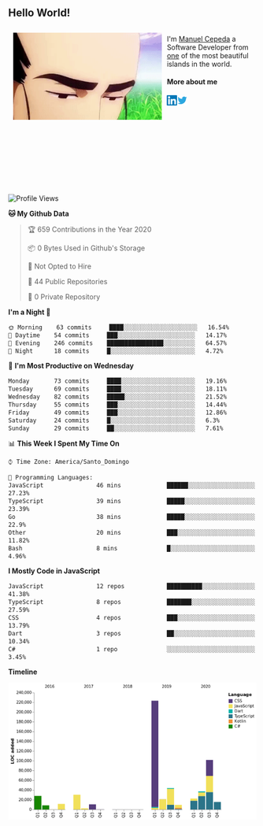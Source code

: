 <h2> Hello World!</h2>

<div style="display:inline-block">
  <img alt="Ah, I see you're a man of culture as well" align="left" width="60%" style="margin: 10px" src="https://raw.githubusercontent.com/mecm1993/mecm1993/master/assets/background.gif">

  I'm [Manuel Cepeda](https://manuelcepeda.dev) a Software Developer from [one](https://en.wikipedia.org/wiki/Dominican_Republic) of the most beautiful islands in the world.

  #### More about me

  <a href="https://www.linkedin.com/in/manuel-cepeda-0336a999/">
    <img align="left" alt="Manuel Cepeda | LinkedIn" width="21px" src="https://raw.githubusercontent.com/mecm1993/mecm1993/master/assets/linkedin.svg" />
  </a>
  <a href="https://twitter.com/mecm1993">
    <img align="left" alt="Manuel Cepeda | Twitter" width="21px" src="https://raw.githubusercontent.com/mecm1993/mecm1993/master/assets/twitter.svg" />
  </a>
  <br />
  <br />
  <br />
  <br />
  <br />
  <br />
  <br />
  <br />
  <br />
  <br />
  <br />
</div>

<!--START_SECTION:waka-->
![Profile Views](http://img.shields.io/badge/Profile%20Views-5-blue)

**🐱 My Github Data** 

> 🏆 659 Contributions in the Year 2020
 > 
> 📦 0 Bytes Used in Github's Storage 
 > 
> 🚫 Not Opted to Hire
 > 
> 📜 44 Public Repositories
 > 
> 🔑 0 Private Repository 
 > 
**I'm a Night 🦉** 

```text
🌞 Morning    63 commits     ████░░░░░░░░░░░░░░░░░░░░░   16.54% 
🌆 Daytime    54 commits     ███░░░░░░░░░░░░░░░░░░░░░░   14.17% 
🌃 Evening    246 commits    ████████████████░░░░░░░░░   64.57% 
🌙 Night      18 commits     █░░░░░░░░░░░░░░░░░░░░░░░░   4.72%

```
📅 **I'm Most Productive on Wednesday** 

```text
Monday       73 commits     ████░░░░░░░░░░░░░░░░░░░░░   19.16% 
Tuesday      69 commits     ████░░░░░░░░░░░░░░░░░░░░░   18.11% 
Wednesday    82 commits     █████░░░░░░░░░░░░░░░░░░░░   21.52% 
Thursday     55 commits     ███░░░░░░░░░░░░░░░░░░░░░░   14.44% 
Friday       49 commits     ███░░░░░░░░░░░░░░░░░░░░░░   12.86% 
Saturday     24 commits     █░░░░░░░░░░░░░░░░░░░░░░░░   6.3% 
Sunday       29 commits     ██░░░░░░░░░░░░░░░░░░░░░░░   7.61%

```


📊 **This Week I Spent My Time On** 

```text
⌚︎ Time Zone: America/Santo_Domingo

💬 Programming Languages: 
JavaScript               46 mins             ██████░░░░░░░░░░░░░░░░░░░   27.23% 
TypeScript               39 mins             █████░░░░░░░░░░░░░░░░░░░░   23.39% 
Go                       38 mins             █████░░░░░░░░░░░░░░░░░░░░   22.9% 
Other                    20 mins             ███░░░░░░░░░░░░░░░░░░░░░░   11.82% 
Bash                     8 mins              █░░░░░░░░░░░░░░░░░░░░░░░░   4.96%

```

**I Mostly Code in JavaScript** 

```text
JavaScript               12 repos            ██████████░░░░░░░░░░░░░░░   41.38% 
TypeScript               8 repos             ███████░░░░░░░░░░░░░░░░░░   27.59% 
CSS                      4 repos             ███░░░░░░░░░░░░░░░░░░░░░░   13.79% 
Dart                     3 repos             ██░░░░░░░░░░░░░░░░░░░░░░░   10.34% 
C#                       1 repo              ░░░░░░░░░░░░░░░░░░░░░░░░░   3.45%

```


**Timeline**

![Chart not found](https://github.com/mecm1993/mecm1993/blob/master/charts/bar_graph.png) 


<!--END_SECTION:waka-->